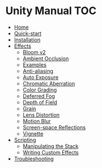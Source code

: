 Unity Manual TOC
================

 - [Home](index.md)
 - [Quick-start](Quick-Start.md)
 - [Installation](Installation.md)
 - [Effects]()
	 - [Bloom v2](Bloomv2.md)
	 - [Ambient Occlusion](AmbientOcclusion.md)
	 - [Examples](Examples.md)
	 - [Anti-aliasing](Anti-aliasing.md)
	 - [Auto Exposure](Auto-Exposure.md)
	 - [Chromatic Aberration](Chromatic-Aberration.md)
	 - [Color Grading](Color-Grading.md)
	 - [Deferred Fog](Deferred-Fog.md)
	 - [Depth of Field](Depth-of-Field.md)
	 - [Grain](Grain.md)
	 - [Lens Distortion](Lens-Distortion.md)
	 - [Motion Blur](Motion-Blur.md)
	 - [Screen-space Reflections](Screen-space-Reflections.md)
	 - [Vignette](Vignette.md)
 - [Scripting]()
	 - [Manipulating the Stack](Manipulating-the-Stack.md)
	 - [Writing Custom Effects](Writing-Custom-Effects.md)
 - [Troubleshooting](Troubleshooting.md)

